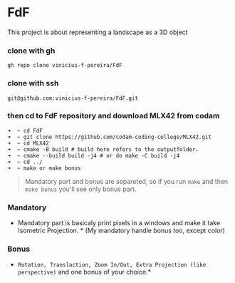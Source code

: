 # FdF
This project is about representing a landscape as a 3D object

### clone with gh
```
gh repo clone vinicius-f-pereira/FdF
```

### clone with ssh
```
git@github.com:vinicius-f-pereira/FdF.git
```
### then cd to FdF repository and download MLX42 from codam
```
➜  ~ cd FdF
➜  ~ git clone https://github.com/codam-coding-college/MLX42.git
➜  ~ cd MLX42
➜  ~ cmake -B build # build here refers to the outputfolder.
➜  ~ cmake --build build -j4 # or do make -C build -j4
➜  ~ cd ../
➜  ~ make or make bonus
```
> Mandatory part and bonus are separeted, so if you run `make` and then `make bonus` you'll see only bonus part.

### Mandatory 
* Mandatory part is basicaly print pixels in a windows and make it take Isometric Projection. * (My mandatory handle bonus too, except color)
### Bonus
* `Rotation, Translaction, Zoom In/Out, Extra Projection (like perspective)` and one bonus of your choice.*

